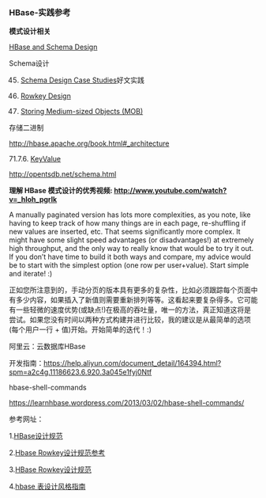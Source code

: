 ### HBase-实践参考

**模式设计相关**

[HBase and Schema Design](http://hbase.apache.org/book.html#schema)

Schema设计

45. [Schema Design Case Studies](http://hbase.apache.org/book.html#schema.casestudies)好文实践

37. [Rowkey Design](http://hbase.apache.org/book.html#rowkey.design)

1. [Storing Medium-sized Objects (MOB)](http://hbase.apache.org/book.html#hbase_mob)

存储二进制

http://hbase.apache.org/book.html#_architecture

71.7.6. [KeyValue](http://hbase.apache.org/book.html#keyvalue)



http://opentsdb.net/schema.html

**理解 HBase 模式设计的优秀视频: http://www.youtube.com/watch?v=_hloh_pgrlk**

A manually paginated version has lots more complexities, as you note, like having to keep track of how many things are in each page, re-shuffling if new values are inserted, etc. That seems significantly more complex. It might have some slight speed advantages (or disadvantages!) at extremely high throughput, and the only way to really know that would be to try it out. If you don’t have time to build it both ways and compare, my advice would be to start with the simplest option (one row per user+value). Start simple and iterate! :)

正如您所注意到的，手动分页的版本具有更多的复杂性，比如必须跟踪每个页面中有多少内容，如果插入了新值则需要重新排列等等。这看起来要复杂得多。它可能有一些轻微的速度优势(或缺点!)在极高的吞吐量，唯一的方法，真正知道这将是尝试。如果您没有时间以两种方式构建并进行比较，我的建议是从最简单的选项(每个用户一行 + 值)开始。开始简单的迭代！:)

阿里云：云数据库HBase

开发指南：https://help.aliyun.com/document_detail/164394.html?spm=a2c4g.11186623.6.920.3a045e1fyj0Ntf



hbase-shell-commands

https://learnhbase.wordpress.com/2013/03/02/hbase-shell-commands/



参考网址：

1.[HBase设计规范](https://my.oschina.net/wca/blog/4770126)

2.[Hbase Rowkey设计规范参考](https://www.dazhuanlan.com/2019/11/28/5ddf9f4d106b9/)

3.[HBase Rowkey设计规范](https://blog.51cto.com/u_14309075/2415006)

4.[hbase 表设计风格指南](https://szthanatos.github.io/post/hbase_design/)